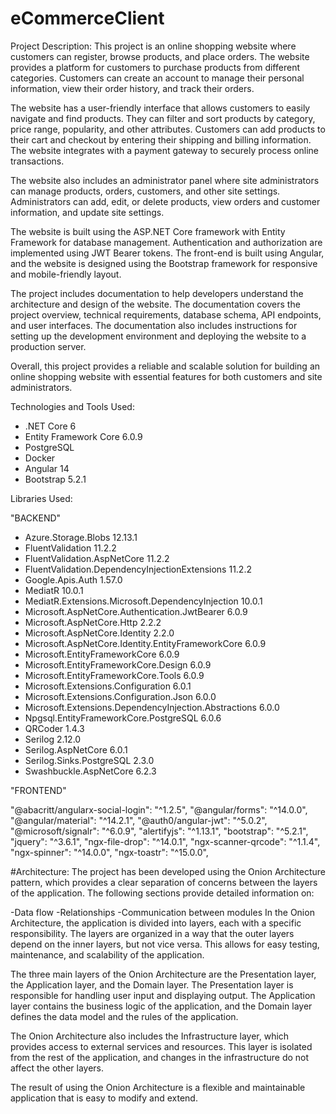 # eCommerceClient

Project Description:
This project is an online shopping website where customers can register, browse products, and place orders. The website provides a platform for customers to purchase products from different categories. Customers can create an account to manage their personal information, view their order history, and track their orders.

The website has a user-friendly interface that allows customers to easily navigate and find products. They can filter and sort products by category, price range, popularity, and other attributes. Customers can add products to their cart and checkout by entering their shipping and billing information. The website integrates with a payment gateway to securely process online transactions.

The website also includes an administrator panel where site administrators can manage products, orders, customers, and other site settings. Administrators can add, edit, or delete products, view orders and customer information, and update site settings.

The website is built using the ASP.NET Core framework with Entity Framework for database management. Authentication and authorization are implemented using JWT Bearer tokens. The front-end is built using Angular, and the website is designed using the Bootstrap framework for responsive and mobile-friendly layout.

The project includes documentation to help developers understand the architecture and design of the website. The documentation covers the project overview, technical requirements, database schema, API endpoints, and user interfaces. The documentation also includes instructions for setting up the development environment and deploying the website to a production server.

Overall, this project provides a reliable and scalable solution for building an online shopping website with essential features for both customers and site administrators.


Technologies and Tools Used:

- .NET Core 6
- Entity Framework Core 6.0.9
- PostgreSQL
- Docker
- Angular 14
- Bootstrap 5.2.1


Libraries Used:

"BACKEND"
- Azure.Storage.Blobs 12.13.1
- FluentValidation 11.2.2
- FluentValidation.AspNetCore 11.2.2
- FluentValidation.DependencyInjectionExtensions 11.2.2
- Google.Apis.Auth 1.57.0
- MediatR 10.0.1
- MediatR.Extensions.Microsoft.DependencyInjection 10.0.1
- Microsoft.AspNetCore.Authentication.JwtBearer 6.0.9
- Microsoft.AspNetCore.Http 2.2.2
- Microsoft.AspNetCore.Identity 2.2.0
- Microsoft.AspNetCore.Identity.EntityFrameworkCore 6.0.9
- Microsoft.EntityFrameworkCore 6.0.9
- Microsoft.EntityFrameworkCore.Design 6.0.9
- Microsoft.EntityFrameworkCore.Tools 6.0.9
- Microsoft.Extensions.Configuration 6.0.1
- Microsoft.Extensions.Configuration.Json 6.0.0
- Microsoft.Extensions.DependencyInjection.Abstractions 6.0.0
- Npgsql.EntityFrameworkCore.PostgreSQL 6.0.6
- QRCoder 1.4.3
- Serilog 2.12.0
- Serilog.AspNetCore 6.0.1
- Serilog.Sinks.PostgreSQL 2.3.0
- Swashbuckle.AspNetCore 6.2.3


"FRONTEND"

"@abacritt/angularx-social-login": "^1.2.5",
"@angular/forms": "^14.0.0",
"@angular/material": "^14.2.1",
"@auth0/angular-jwt": "^5.0.2",
"@microsoft/signalr": "^6.0.9",
"alertifyjs": "^1.13.1",
"bootstrap": "^5.2.1",
"jquery": "^3.6.1",
"ngx-file-drop": "^14.0.1",
"ngx-scanner-qrcode": "^1.1.4",
"ngx-spinner": "^14.0.0",
"ngx-toastr": "^15.0.0",    


#Architecture:
The project has been developed using the Onion Architecture pattern, which provides a clear separation of concerns between the layers of the application. The following sections provide detailed information on:

-Data flow
-Relationships
-Communication between modules
In the Onion Architecture, the application is divided into layers, each with a specific responsibility. The layers are organized in a way that the outer layers depend on the inner layers, but not vice versa. This allows for easy testing, maintenance, and scalability of the application.

The three main layers of the Onion Architecture are the Presentation layer, the Application layer, and the Domain layer. The Presentation layer is responsible for handling user input and displaying output. The Application layer contains the business logic of the application, and the Domain layer defines the data model and the rules of the application.

The Onion Architecture also includes the Infrastructure layer, which provides access to external services and resources. This layer is isolated from the rest of the application, and changes in the infrastructure do not affect the other layers.

The result of using the Onion Architecture is a flexible and maintainable application that is easy to modify and extend.





    





